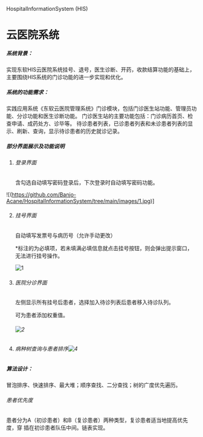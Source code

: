 HospitalInformationSystem (HIS)

# 云医院系统

##### 系统背景：

  实现东软HIS云医院系统挂号、退号，医生诊断、开药，收款结算功能的基础上，主要围绕HIS系统的门诊功能的进一步实现和优化。

##### 系统的功能需求：

  实践应用系统《东软云医院管理系统》门诊模块，包括门诊医生站功能、管理员功能、分诊功能和医生诊断功能。
  门诊医生站的主要功能包括：门诊病历首页、检查申请、成药处方、诊毕等。
  待诊患者列表，已诊患者列表和未诊患者列表的显示、刷新、查询，显示待诊患者的历史就诊记录。



##### 部分界面展示及功能说明

1. ###### 登录界面

   含勾选自动填写密码登录后，下次登录时自动填写密码功能。

![(https://github.com/Banjo-Acane/HospitalInformationSystem/tree/main/images/1.jpg)]



2. ###### 挂号界面

   自动填写发票号与病历号（允许手动更改）

   *标注的为必填项，若未填满必填信息就点击挂号按钮，则会弹出提示窗口，无法进行挂号操作。

   ![1](C:\Users\17468\Desktop\1.jpg)

   

3. ###### 医院分诊界面

   左侧显示所有挂号后患者，选择加入待诊列表后患者移入待诊队列。

   可为患者添加权重值。

   ###### ![2](C:\Users\17468\Desktop\3.png)

   

4. ###### 病种树查询与患者排序![4](C:\Users\17468\Desktop\4.png)
 
##### 算法设计：

​	冒泡排序、快速排序、最大堆；顺序查找、二分查找；树的广度优先遍历。

###### 	患者优先度

​		患者分为A（初诊患者）和B（复诊患者）两种类型，复诊患者适当地提高优先度，穿	插在初诊患者队伍中间。链表实现。


